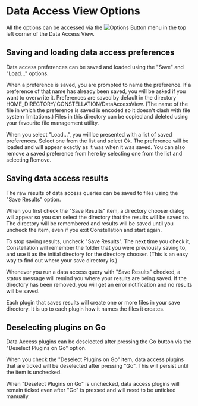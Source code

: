 # Data Access View Options

All the options can be accessed via the ![Options
Button](resources/DataAccessOptions.png) menu in the top left corner of
the Data Access View.

## Saving and loading data access preferences

Data access preferences can be saved and loaded using the "Save" and
"Load..." options.

When a preference is saved, you are prompted to name the preference. If
a preference of that name has already been saved, you will be asked if
you want to overwrite it. Preferences are saved by default in the
directory HOME\_DIRECTORY/.CONSTELLATION/DataAccessView. (The name of
the file in which the preference is saved is encoded so it doesn't clash
with file system limitations.) Files in this directory can be copied and
deleted using your favourite file management utility.

When you select "Load...", you will be presented with a list of saved
preferences. Select one from the list and select Ok. The preference will
be loaded and will appear exactly as it was when it was saved. You can
also remove a saved preference from here by selecting one from the list
and selecting Remove.

## Saving data access results

The raw results of data access queries can be saved to files using the
"Save Results" option.

When you first check the "Save Results" item, a directory chooser dialog
will appear so you can select the directory that the results will be
saved to. The directory will be remembered and results will be saved
until you uncheck the item, even if you exit Constellation and start
again.

To stop saving results, uncheck "Save Results". The next time you check
it, Constellation will remember the folder that you were previously
saving to, and use it as the initial directory for the directory
chooser. (This is an easy way to find out where your save directory is.)

Whenever you run a data access query with "Save Results" checked, a
status message will remind you where your results are being saved. If
the directory has been removed, you will get an error notification and
no results will be saved.

Each plugin that saves results will create one or more files in your
save directory. It is up to each plugin how it names the files it
creates.

## Deselecting plugins on Go

Data Access plugins can be deselected after pressing the Go button via
the "Deselect Plugins on Go" option.

When you check the "Deselect Plugins on Go" item, data access plugins
that are ticked will be deselected after pressing "Go". This will
persist until the item is unchecked.

When "Deselect Plugins on Go" is unchecked, data access plugins will
remain ticked even after "Go" is pressed and will need to be unticked
manually.
